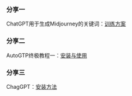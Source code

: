 ### 分享一
ChatGPT用于生成Midjourney的关键词：[训练方案](https://github.com/unAlpha/Sharing/blob/master/Training_Model.txt)

### 分享二
AutoGTP终极教程一：[安装与使用](https://pengdirect.notion.site/AutoGTP-cbb9d8c7775343a091d5918bdbd79630)

### 分享三
ChagGPT：[安装方法](www.v2ex.com/t/900126)

